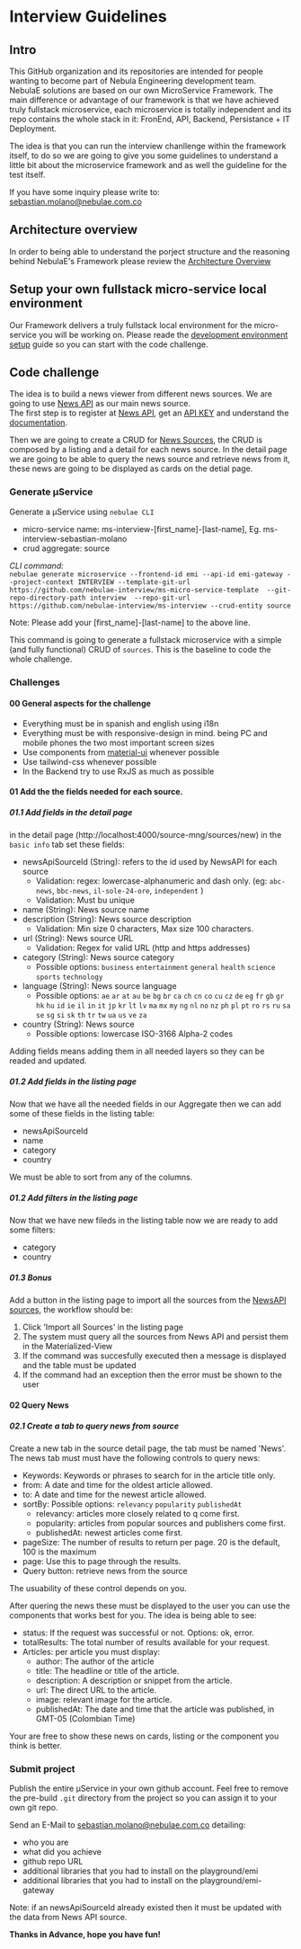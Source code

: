 # Interview Guidelines


## Intro

This GitHub organization and its repositories are intended for people wanting to become part of Nebula Engineering development team.  
NebulaE solutions are based on our own MicroService Framework.  The main difference or advantage of our framework is that we have achieved truly fullstack microservice, each microservice is totally independent and its repo contains the whole stack in it: FronEnd, API, Backend, Persistance + IT Deployment. 

The idea is that you can run the interview chanllenge within the framework itself, to do so we are going to give you some guidelines to understand a little bit about the microservice framework and as well the guideline for the test itself.  

If you have some inquiry please write to: sebastian.molano@nebulae.com.co

## Architecture overview

In order to being able to understand the porject structure and the reasoning behind NebulaE's Framework please review the [Architecture Overview](../master/architecture_overview.MD)
 
## Setup your own fullstack micro-service local environment

Our Framework delivers a truly fullstack local environment for the micro-service you will be working on.  Please reade the [development environment setup](../master/development-environment-setup.MD) guide so you can start with the code challenge.

## Code challenge

The idea is to build a news viewer from different news sources.  We are going to use [News API](https://newsapi.org/) as our main news source.  
The first step is to register at [News API](https://newsapi.org/), get an [API KEY](https://newsapi.org/register) and understand the [documentation](https://newsapi.org/docs).  

Then we are going to create a CRUD for [News Sources](https://newsapi.org/docs/endpoints/sources), the CRUD is composed by a listing and a detail for each news source.  In the detail page we are going to be able to query the news source and retrieve news from it, these news are going to be displayed as cards on the detial page.  

### Generate µService
Generate a µService using `nebulae CLI`
- micro-service name: ms-interview-[first_name]-[last-name], Eg.  ms-interview-sebastian-molano
- crud aggregate: source  

*CLI command:*  
`nebulae generate microservice --frontend-id emi --api-id emi-gateway --project-context INTERVIEW --template-git-url https://github.com/nebulae-interview/ms-micro-service-template  --git-repo-directory-path interview  --repo-git-url https://github.com/nebulae-interview/ms-interview --crud-entity source`

Note: Please add your [first_name]-[last-name] to the above line.

This command is going to generate a fullstack microservice with a simple (and fully functional) CRUD of `sources`.  This is the baseline to code the whole challenge.  

### Challenges

#### 00 General aspects for the challenge
- Everything must be in spanish and english using i18n
- Everything must be with responsive-design in mind. being PC and mobile phones the two most important screen sizes
- Use components from [material-ui](https://v4-3-3.material-ui.com/components) whenever possible
- Use tailwind-css whenever possible
- In the Backend try to use RxJS as much as possible


#### 01 Add the the fields needed for each source.

##### 01.1 Add fields in the detail page
in the detail page (http://localhost:4000/source-mng/sources/new) in the `basic info` tab set these fields:  
- newsApiSourceId (String): refers to the id used by NewsAPI for each source  
  - Validation: regex: lowercase-alphanumeric and dash only.  (eg: `abc-news`, `bbc-news`, `il-sole-24-ore`, `independent` )  
  - Validation: Must bu unique  
- name (String): News source name  
- description (String): News source description  
  - Validation: Min size 0 characters, Max size 100 characters.  
- url (String): News source URL  
  - Validation: Regex for valid URL (http and https addresses)  
- category (String): News source category  
  - Possible options: `business` `entertainment` `general` `health` `science` `sports` `technology` 
- language (String): News source language  
  -  Possible options: `ae` `ar` `at` `au` `be` `bg` `br` `ca` `ch` `cn` `co` `cu` `cz` `de` `eg` `fr` `gb` `gr` `hk` `hu` `id` `ie` `il` `in` `it` `jp` `kr` `lt` `lv` `ma` `mx` `my` `ng` `nl` `no` `nz` `ph` `pl` `pt` `ro` `rs` `ru` `sa` `se` `sg` `si` `sk` `th` `tr` `tw` `ua` `us` `ve` `za`
- country (String): News source  
  - Possible options: lowercase ISO-3166 Alpha-2 codes  

Adding fields means adding them in all needed layers so they can be readed and updated.

##### 01.2 Add fields in the listing page
Now that we have all the needed fields in our Aggregate then we can add some of these fields in the listing table:  
- newsApiSourceId
- name
- category
- country

We must be able to sort from any of the columns.  

##### 01.2 Add filters in the listing page
Now that we have new fileds in the listing table now we are ready to add some filters:
- category
- country

##### 01.3 Bonus
Add a button in the listing page to import all the sources from the [NewsAPI sources](https://newsapi.org/docs/endpoints/sources), the workflow should be:
1. Click 'Import all Sources' in the listing page
2. The system must query all the sources from News API and persist them in the Materialized-View
3. If the command was succesfully executed then a message is displayed and the table must be updated
3. If the command had an exception then the error must be shown to the user

#### 02 Query News

##### 02.1 Create a tab to query news from source
Create a new tab in the source detail page, the tab must be named 'News'.  
The news tab must must have the following controls to query news:
- Keywords: Keywords or phrases to search for in the article title only.
- from: A date and time for the oldest article allowed.
- to: A date and time for the newest article allowed.
- sortBy: Possible options: `relevancy` `popularity` `publishedAt`
  - relevancy: articles more closely related to q come first.
  - popularity: articles from popular sources and publishers come first.
  - publishedAt: newest articles come first.
- pageSize: The number of results to return per page. 20 is the default, 100 is the maximum
- page: Use this to page through the results.
- Query button: retrieve news from the source

The usuability of these control depends on you.  

After quering the news these must be displayed to the user you can use the components that works best for you.  The idea is being able to see:
- status: If the request was successful or not. Options: ok, error.  
- totalResults: The total number of results available for your request.
- Articles: per article you must display:
  - author: The author of the article
  - title: The headline or title of the article.
  - description: A description or snippet from the article.
  - url: The direct URL to the article.
  - image: relevant image for the article.
  - publishedAt: The date and time that the article was published, in GMT-05 (Colombian Time)

Your are free to show these news on cards, listing or the component you think is better. 


### Submit project

Publish the entire µService in your own github account. Feel free to remove the pre-build `.git` directory from the project so you can assign it to your own git repo.  

Send an E-Mail to sebastian.molano@nebulae.com.co detailing:
- who you are
- what did you achieve
- github repo URL
- additional libraries that you had to install on the playground/emi 
- additional libraries that you had to install on the playground/emi-gateway 

Note: if an newsApiSourceId already existed then it must be updated with the data from News API source.  


**Thanks in Advance, hope you have fun!**
